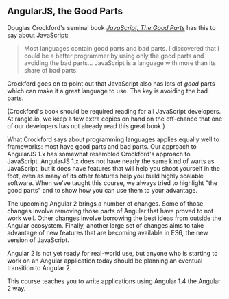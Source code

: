## AngularJS, the Good Parts

Douglas Crockford's seminal book
_[JavaScript, The Good Parts](http://www.amazon.ca/JavaScript-Good-Parts-Douglas-Crockford/dp/0596517742)_
has this to say about JavaScript:

> Most languages contain good parts and bad parts. I discovered that I could
> be a better programmer by using only the good parts and avoiding the bad
> parts... JavaScript is a language with more than its share of bad parts.

Crockford goes on to point out that JavaScript also has lots of _good_ parts which can make it a great language to use. The key is avoiding the bad parts.

(Crockford's book should be required reading for all JavaScript developers. At
rangle.io, we keep a few extra copies on hand on the off-chance that one of our
developers has not already read this great book.)

What Crockford says about programming languages applies equally well to
frameworks: most have good parts and bad parts. Our approach to AngularJS 1.x
has somewhat resembled Crockford's approach to JavaScript. AngularJS 1.x does not have nearly the same kind of warts as JavaScript, but it does have features that will help you shoot yourself in the foot, even as many of its other features help you build highly scalable software. When we've taught this course, we always tried to highlight "the good parts" and to show how you can use them to your advantage.

The upcoming Angular 2 brings a number of changes. Some of those changes involve removing those parts of Angular that have proved to not work well. Other changes involve borrowing the best ideas from outside the Angular ecosystem. Finally, another large set of changes aims to take advantage of new features that are becoming available in ES6, the new version of JavaScript.

Angular 2 is not yet ready for real-world use, but anyone who is starting to work on an Angular application today should be planning an eventual transition to Angular 2.

This course teaches you to write applications using Angular 1.4 the Angular 2 way.
